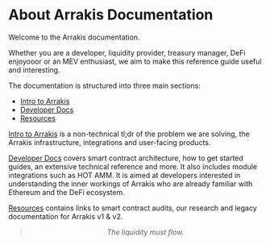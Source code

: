 # About Arrakis Documentation

Welcome to the Arrakis documentation.

Whether you are a developer, liquidity provider, treasury manager, DeFi enjoyooor or an MEV enthusiast, we aim to make this reference guide useful and interesting.

The documentation is structured into three main sections:

- [Intro to Arrakis](./introduction/overview.md)
- [Developer Docs](./arrakisModular/overview.md)
- [Resources](./resources/overview.md)

[Intro to Arrakis](./introduction/overview.md) is a non-technical tl;dr of the problem we are solving, the Arrakis infrastructure, integrations and user-facing products.

[Developer Docs](./arrakisModular/overview.md) covers smart contract architecture, how to get started guides, an extensive technical reference and more. It also includes module integrations such as HOT AMM. It is aimed at developers interested in understanding the inner workings of Arrakis who are already familiar with Ethereum and the DeFi ecosystem.

[Resources](./resources/overview.md) contains links to smart contract audits, our research and legacy documentation for Arrakis v1 & v2.

> _<center>The liquidity must flow.<center>_
